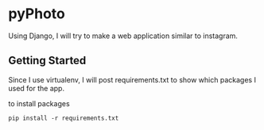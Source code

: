 # pyPhoto
Using Django, I will try to make a web application similar to instagram.

## Getting Started

Since I use virtualenv, I will post requirements.txt to show which packages I used for the app.

to install packages
```
pip install -r requirements.txt
```

